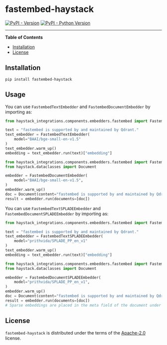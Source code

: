 # fastembed-haystack

[![PyPI - Version](https://img.shields.io/pypi/v/fastembed-haystack.svg)](https://pypi.org/project/fastembed-haystack)
[![PyPI - Python Version](https://img.shields.io/pypi/pyversions/fastembed-haystack.svg)](https://pypi.org/project/fastembed-haystack)

-----

**Table of Contents**

- [Installation](#installation)
- [License](#license)

## Installation

```console
pip install fastembed-haystack
```

## Usage

You can use `FastembedTextEmbedder` and `FastembedDocumentEmbedder` by importing as:

```python
from haystack_integrations.components.embedders.fastembed import FastembedTextEmbedder

text = "fastembed is supported by and maintained by Qdrant."
text_embedder = FastembedTextEmbedder(
    model="BAAI/bge-small-en-v1.5"
)
text_embedder.warm_up()
embedding = text_embedder.run(text)["embedding"]
```

```python
from haystack_integrations.components.embedders.fastembed import FastembedDocumentEmbedder
from haystack.dataclasses import Document

embedder = FastembedDocumentEmbedder(
    model="BAAI/bge-small-en-v1.5",
)
embedder.warm_up()
doc = Document(content="fastembed is supported by and maintained by Qdrant.", meta={"long_answer": "no",})
result = embedder.run(documents=[doc])
```

You can use `FastembedTextSPLADEEmbedder` and `FastembedDocumentSPLADEEmbedder` by importing as:

```python
from haystack_integrations.components.embedders.fastembed import FastembedTextSPLADEEmbedder

text = "fastembed is supported by and maintained by Qdrant."
text_embedder = FastembedTextSPLADEEmbedder(
    model="prithvida/SPLADE_PP_en_v1"
)
text_embedder.warm_up()
embedding = text_embedder.run(text)["embedding"]
```

```python
from haystack_integrations.components.embedders.fastembed import FastembedDocumentSPLADEEmbedder
from haystack.dataclasses import Document

embedder = FastembedDocumentSPLADEEmbedder(
    model="prithvida/SPLADE_PP_en_v1",
)
embedder.warm_up()
doc = Document(content="fastembed is supported by and maintained by Qdrant.", meta={"long_answer": "no",})
result = embedder.run(documents=[doc])
# Sparse embeddings are placed in the meta field of the document under the `_sparse_vector` key.
```

## License

`fastembed-haystack` is distributed under the terms of the [Apache-2.0](https://spdx.org/licenses/Apache-2.0.html) license.
